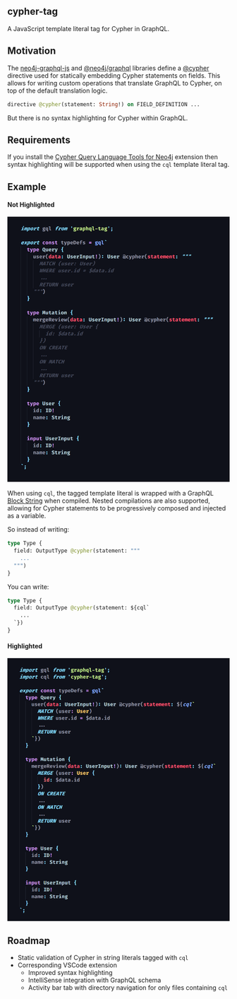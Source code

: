 ## cypher-tag

A JavaScript template literal tag for Cypher in GraphQL.
## Motivation
The [neo4j-graphql-js](https://www.npmjs.com/package/neo4j-graphql-js) and [@neo4j/graphql](https://www.npmjs.com/package/@neo4j/graphql) libraries define a [@cypher](https://grandstack.io/docs/graphql-custom-logic) directive used for statically embedding Cypher statements on fields. This allows for writing custom operations that translate GraphQL to Cypher, on top of the default translation logic.

```graphql
directive @cypher(statement: String!) on FIELD_DEFINITION ...
```

But there is no syntax highlighting for Cypher within GraphQL.
## Requirements
If you install the [Cypher Query Language Tools for Neo4j](https://marketplace.visualstudio.com/items?itemName=AnthonyJGatlin.vscode-cypher-query-language-tools) extension then syntax highlighting will be supported when using the `cql` template literal tag.

## Example 
#### Not Highlighted

![Not Highlighted](https://github.com/michaeldgraham/cypher-tag/blob/main/no-highlight.png?raw=true)

When using `cql`, the tagged template literal is wrapped with a GraphQL [Block String](https://spec.graphql.org/June2018/#sec-String-Value) when compiled. Nested compilations are also supported, allowing for Cypher statements to be progressively composed and injected as a variable.

So instead of writing:

```graphql
type Type {
  field: OutputType @cypher(statement: """
    ...
  """)
}
```

You can write:
```graphql
type Type {
  field: OutputType @cypher(statement: ${cql`
    ... 
  `})
}
```

#### Highlighted

![Highlighted](https://github.com/michaeldgraham/cypher-tag/blob/main/highlighted.png?raw=true)

## Roadmap
  * Static validation of Cypher in string literals tagged with `cql`
  * Corresponding VSCode extension
    * Improved syntax highlighting
    * IntelliSense integration with GraphQL schema
    * Activity bar tab with directory navigation for only files containing `cql`